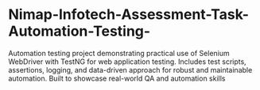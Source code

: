 # Nimap-Infotech-Assessment-Task-Automation-Testing-
Automation testing project demonstrating practical use of Selenium WebDriver with TestNG for web application testing. Includes test scripts, assertions, logging, and data-driven approach for robust and maintainable automation. Built to showcase real-world QA and automation skills
